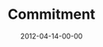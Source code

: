 ---
layout: message
category: message
series: "Game Changers"
title: "Commitment"
date: 2012-04-14-00-00
message_id: 722
audio: "http://s3.amazonaws.com/crossroads-media/message/audio/gamechangers_06.mp3"
audio-duration: "41:09"
description: "Brian Tome talks about how Game Changers demonstrate action, commitment and follow through."
video: "http://s3.amazonaws.com/crossroads-media/message/video/gamechangers_06.mp4"
video-duration: "41:14"
video-image: "http://s3.amazonaws.com/crossroads-media/images/gamechangers_06_still.jpg"
program: "http://s3.amazonaws.com/crossroads-media/documents/04_14-15_12Program.pdf"
explicit: false
---